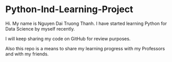 # Python-Ind-Learning-Project

Hi. My name is Nguyen Dai Truong Thanh. I have started learning Python for Data Science by myself recently. 

I will keep sharing my code on GitHub for review purposes.

Also this repo is a means to share my learning progress with my Professors and with my friends.

